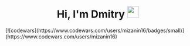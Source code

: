 <h1 align="center">Hi, I'm Dmitry
<img src="https://github.com/blackcater/blackcater/raw/main/images/Hi.gif" height="32"/></h1>
[![codewars](https://www.codewars.com/users/mizanin16/badges/small)](https://www.codewars.com/users/mizanin16)
